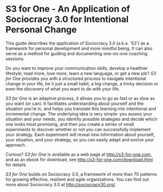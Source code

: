 # S3 for One - An Application of Sociocracy 3.0 for Intentional Personal Change

This guide describes the application of Sociocracy 3.0 (a.k.a. ’S3') as a framework for personal development and more mindful being. It can also serve as a method for guiding and documenting one-on-one coaching sessions.

Do you want to improve your communication skills, develop a healthier lifestyle, read more, love more, learn a new language, or get a new job? *S3 for One* provides you with a structured process to navigate intentional change in your life, be it just a small habit, a big change, a tricky decision or even the discovery of what you want to do with your life.

*S3 for One* is an adaptive process, it allows you to go as fast or as slow as you want (or can). It facilitates understanding about yourself and the situation you’re in, and helps you translate this learning into intentional and incremental change. The underlying idea is very simple: you assess your situation and your needs, you identify possible strategies and decide which one looks most promising, and then you create a series of small experiments to discover whether or not you can successfully implement your strategy. Each experiment will reveal new information about yourself, your situation, and your strategy, so you can easily adapt and evolve your approach.

Curious? *S3 for One* is available as a web page at <http://s3-for-one.com>, and as an ebook for download, see <http://s3-for-one.com/download.html> for details.

*S3 for One* builds on Sociocracy 3.0, a framework of more than 70 patterns for growing effective, resilient and agile organizations. You can find out more about Sociocracy 3.0 at <http://sociocracy30.org/>.
